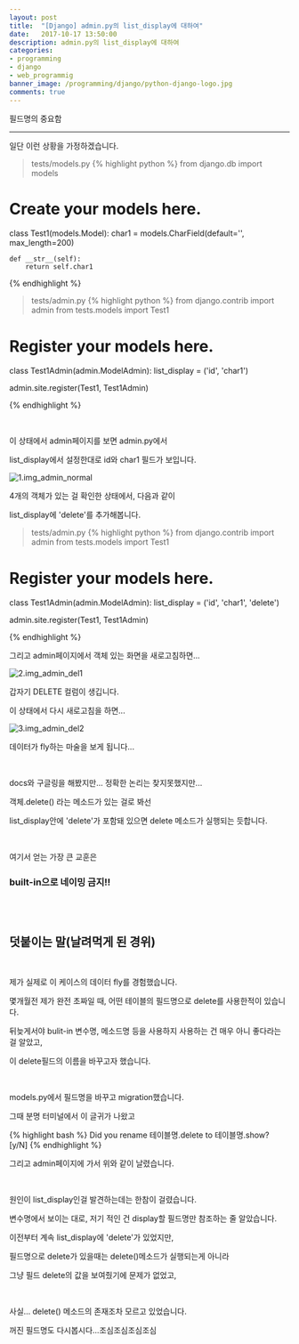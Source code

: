 ```yaml
---
layout: post
title:  "[Django] admin.py의 list_display에 대하여"
date:   2017-10-17 13:50:00
description: admin.py의 list_display에 대하여
categories:
- programming
- django
- web_programmig
banner_image: /programming/django/python-django-logo.jpg
comments: true
---
```


필드명의 중요함

---

일단 이런 상황을 가정하겠습니다.

>tests/models.py
{% highlight python %}
from django.db import models

# Create your models here.


class Test1(models.Model):
    char1 = models.CharField(default='', max_length=200)

    def __str__(self):
        return self.char1

{% endhighlight %}

>tests/admin.py
{% highlight python %}
from django.contrib import admin
from tests.models import Test1

# Register your models here.


class Test1Admin(admin.ModelAdmin):
    list_display = ('id', 'char1')


admin.site.register(Test1, Test1Admin)

{% endhighlight %}

<br>

이 상태에서 admin페이지를 보면 admin.py에서

list_display에서 설정한대로 id와 char1 필드가 보입니다.

![1.img_admin_normal](http://drive.google.com/uc?export=view&id=1q2yj3au5-wehBZ4VFlStsEvexNCtvXCC)

4개의 객체가 있는 걸 확인한 상태에서, 다음과 같이

list_display에 'delete'를 추가해봅니다.

>tests/admin.py
{% highlight python %}
from django.contrib import admin
from tests.models import Test1

# Register your models here.


class Test1Admin(admin.ModelAdmin):
    list_display = ('id', 'char1', 'delete')


admin.site.register(Test1, Test1Admin)

{% endhighlight %}

그리고 admin페이지에서 객체 있는 화면을 새로고침하면...

![2.img_admin_del1](http://drive.google.com/uc?export=view&id=1pwZZVka7V9YeG69aRVCI6eL5vyGaJxxX)

갑자기 DELETE 컬럼이 생깁니다.

이 상태에서 다시 새로고침을 하면...

![3.img_admin_del2](http://drive.google.com/uc?export=view&id=100ftpi4s73acSiZ8QrmTiT7a1F9OR9uy)

데이터가 fly하는 마술을 보게 됩니다...

<br>

docs와 구글링을 해봤지만... 정확한 논리는 찾지못했지만...

객체.delete() 라는 메소드가 있는 걸로 봐선

list_display안에 'delete'가 포함돼 있으면 delete 메소드가 실행되는 듯합니다.

<br>

여기서 얻는 가장 큰 교훈은

### built-in으로 네이밍 금지!!

<br>
<br>

## 덧붙이는 말(날려먹게 된 경위)

<br>

제가 실제로 이 케이스의 데이터 fly를 경험했습니다.

몇개월전 제가 완전 초짜일 때, 어떤 테이블의 필드명으로 delete를 사용한적이 있습니다.

뒤늦게서야 bulit-in 변수명, 메소드명 등을 사용하지 사용하는 건 매우 아니 좋다라는 걸 알았고,

이 delete필드의 이름을 바꾸고자 했습니다.

<br>

models.py에서 필드명을 바꾸고 migration했습니다.

그때 분명 터미널에서 이 글귀가 나왔고

{% highlight bash %}
Did you rename 테이블명.delete to 테이블명.show? [y/N]
{% endhighlight %}

그리고 admin페이지에 가서 위와 같이 날렸습니다.

<br>

원인이 list_display인걸 발견하는데는 한참이 걸렸습니다.

변수명에서 보이는 대로, 저기 적인 건 display할 필드명만 참조하는 줄 알았습니다.

이전부터 계속 list_display에 'delete'가 있었지만,

필드명으로 delete가 있을때는 delete()메소드가 실행되는게 아니라

그냥 필드 delete의 값을 보여줬기에 문제가 없었고,

<br>

사실... delete() 메소드의 존재조차 모르고 있었습니다.

꺼진 필드명도 다시봅시다...조심조심조심조심